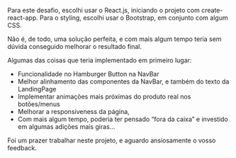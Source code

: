 Para este desafio, escolhi usar o React.js, iniciando o projeto com create-react-app. Para o styling, escolhi usar o Bootstrap, em conjunto com algum CSS.

Não é, de todo, uma solução perfeita, e com mais algum tempo teria sem dúvida conseguido melhorar o resultado final.

Algumas das coisas que teria implementado em primeiro lugar:
- Funcionalidade no Hamburger Button na NavBar
- Melhor alinhamento das componentes da NavBar, e também do texto da LandingPage
- Implementar animações mais próximas do produto real nos botões/menus
- Melhorar a responsiveness da página,
- Com mais algum tempo, poderia ter pensado “fora da caixa” e investido em algumas adições mais giras…

Foi um prazer trabalhar neste projeto, e aguardo ansiosamente o vosso feedback.